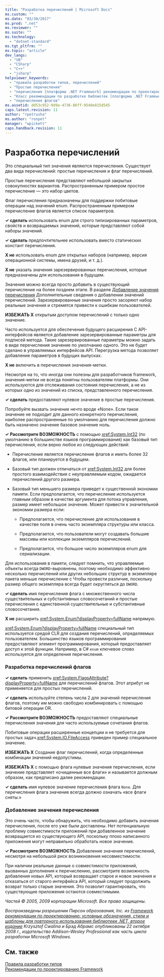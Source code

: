 ```yaml
---
title: "Разработка перечислений | Microsoft Docs"
ms.custom: ""
ms.date: "03/30/2017"
ms.prod: ".net"
ms.reviewer: ""
ms.suite: ""
ms.technology: 
  - "dotnet-standard"
ms.tgt_pltfrm: ""
ms.topic: "article"
dev_langs: 
  - "VB"
  - "CSharp"
  - "C++"
  - "jsharp"
helpviewer_keywords: 
  - "правила разработки типов, перечислений"
  - "Простые перечисления"
  - "перечисления [платформа .NET Framework] рекомендации по проектированию"
  - "Класс рекомендации по разработке библиотек [платформа .NET Framework] перечисления"
  - "перечисления флагов"
ms.assetid: dd53c952-9d9a-4736-86ff-9540e815d545
caps.latest.revision: 11
author: "rpetrusha"
ms.author: "ronpet"
manager: "wpickett"
caps.handback.revision: 11
---
```

# Разработка перечислений
Это специальный тип значения являются перечисления. Существует два вида перечислений: простые перечисления и флаг перечислений.  
  
 Простые перечисления представляют небольшой закрытых совокупностях вариантов. Распространенным примером простое перечисление — это набор цветов.  
  
 Флаг перечисления предназначены для поддержки побитовые операции над значений enum. Распространенным примером перечисление флагов является список параметров.  
  
 **✓ сделать** использовать enum для строго типизированных параметров, свойств и возвращаемых значений, которые представляют собой наборы значений.  
  
 **✓ сделать** предпочтительнее использовать вместо статических констант перечисления.  
  
 **X не** использовать enum для открытых наборов \(например, версия операционной системы, имена друзей, и т. д.\).  
  
 **X не** указать значения зарезервированных перечисления, которые предназначены для использования в будущем.  
  
 Значения можно всегда просто добавить в существующий перечисление на более позднем этапе. В разделе [Добавление значения перечисления](#add_value) Дополнительные сведения о добавлении значений перечислений. Зарезервированные значения просто засоряют набор реальные значения и стремятся привести к ошибкам пользователей.  
  
 **ИЗБЕЖАТЬ X** открытым доступом перечислений с только одно значение.  
  
 Часто используется для обеспечения будущего расширения C API\-интерфейсов является добавление зарезервированные параметры для подписей метода. Такие зарезервированные параметры можно задать в виде перечисления значение по умолчанию одного. Это не будет сделано в управляемых интерфейсов API. Перегрузка метода позволяет добавление параметров в будущих выпусках.  
  
 **X не** включить в перечисления значения\-метки.  
  
 Несмотря на то, что иногда они полезны для разработчиков framework, значения\-метки не всегда понятны пользователям платформы. Они используются для отслеживания состояния перечисления, а не из которых одно из значений из списка, представленного перечисления.  
  
 **✓ сделать** предоставляют нулевое значение в простые перечисления.  
  
 Попробуйте вызвать значение нечто вроде «None». Если такое значение не подходит для данного конкретного перечисления, наиболее распространенные по умолчанию для перечисления должно быть назначено значение базовое значение ноль.  
  
 **✓ Рассмотрите ВОЗМОЖНОСТЬ** с помощью <xref:System.Int32> \(по умолчанию в большинстве языков программирования\) как базовый тип перечисления, если верно любое из следующих действий:  
  
-   Перечисление является перечисление флагов и иметь более 32 флагов, или планируется в будущем.  
  
-   Базовый тип должен отличаться от <xref:System.Int32> для более простого взаимодействия с неуправляемым кодом, ожидается перечислений другого размера.  
  
-   Базовый тип меньшего размера приведет к существенной экономии памяти. Если предполагается, что перечисление используется главным образом в качестве аргумента для потока управления, размер имеет небольшое значение. Может привести к значительной экономии размера если:  
  
    -   Предполагается, что перечисление для использования в качестве поля в очень часто экземпляра структуры или класса.  
  
    -   Предполагается, что пользователи могут создавать большие массивы или коллекции экземпляров перечислений.  
  
    -   Предполагается, что большое число экземпляров enum для сериализации.  
  
 Для использования в памяти, следует помнить, что управляемые объекты всегда `DWORD`\-выровнены, поэтому необходимо эффективно несколько перечислений или других небольших структур в экземпляре пакета меньше перечисление с Чтобы провести различие, поскольку размер общего экземпляра всегда будет округляться до `DWORD`.  
  
 **✓ сделать** имя перечисления флага с множественного числа существительных и субстантивных словосочетаний и простые перечисления с единственной существительные и субстантивные словосочетания.  
  
 **X не** расширить <xref:System.Enum?displayProperty=fullName> напрямую.  
  
 <xref:System.Enum?displayProperty=fullName> специальный тип используется средой CLR для создания перечислений, определяемых пользователем. Большинство языков программирования предоставляют элемент программирования, который предоставляет доступ к этой функции. Например, в C\# `enum` ключевое слово используется для определения перечисления.  
  
<a name="design"></a>   
### Разработка перечислений флагов  
 **✓ сделать** применить <xref:System.FlagsAttribute?displayProperty=fullName> для перечислений флагов. Этот атрибут не применяется для простых перечислений.  
  
 **✓ сделать** используйте степень числа 2 для значений перечисления флагов, поэтому им можно свободно комбинировать с помощью битовой операции OR.  
  
 **✓ Рассмотрите ВОЗМОЖНОСТЬ** предоставляют специальные перечисления значения для часто используемые сочетания флагов.  
  
 Побитовые операции расширенные концепции и не требуется для простых задач.<xref:System.IO.FileAccess> приведен пример специальное значение.  
  
 **ИЗБЕЖАТЬ X** Создание флаг перечислений, когда определенные комбинации значений недопустимы.  
  
 **ИЗБЕЖАТЬ X** с помощью флага нулевые значения перечисления, если значение представляет «очищенные все флаги» и называется должным образом, как предписано далее рекомендации.  
  
 **✓ сделать** имя нулевое значение перечисления флага `None`. Для перечисления флага значение всегда должно означать «все флаги сняты.»  
  
<a name="add_value"></a>   
### Добавление значения перечисления  
 Это очень часто, чтобы обнаружить, что необходимо добавить значения перечисления, после его уже были доставлены. Нет потенциальную проблему совместимости приложений при добавленное значение возвращается из существующего API, поскольку плохо написанного приложения могут неправильно обработать новое значение.  
  
 **✓ Рассмотрите ВОЗМОЖНОСТЬ** Добавление значения перечислений, несмотря на небольшой риск возникновения несовместимости.  
  
 При наличии реальные данные о совместимости приложений, вызванных дополнения к перечислению, рассмотрите возможность добавления новых API, который возвращает старое и новое значения и отказаться от старого интерфейса API, который следует продолжить возврат только старые значения. Это позволит гарантировать, что существующие приложения остаются совместимыми.  
  
 *Частей © 2005, 2009 корпорации Microsoft. Все права защищены.*  
  
 *Воспроизведены разрешении Пирсон образования, Inc. из [Framework рекомендации по проектированию: условные обозначения, стили и шаблоны для повторного использования библиотеки .NET, второе издание](http://www.informit.com/store/framework-design-guidelines-conventions-idioms-and-9780321545619) Krzysztof Cwalina и Брэд Абрамс опубликованы 22 октября 2008 г., издательство Addison\-Wesley Professional как часть цикла разработки Microsoft Windows.*  
  
## См. также  
 [Правила разработки типов](../../../docs/standard/design-guidelines/type.md)   
 [Рекомендации по проектированию Framework](../../../docs/standard/design-guidelines/index.md)